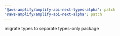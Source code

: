 ```yaml
---
'@aws-amplify/amplify-api-next-types-alpha': patch
'@aws-amplify/amplify-api-next-alpha': patch
---
```


migrate types to separate types-only package
